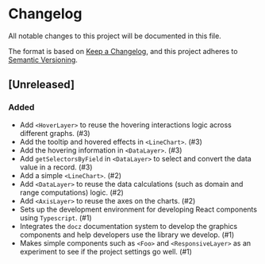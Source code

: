 # Changelog
All notable changes to this project will be documented in this file.

The format is based on [Keep a Changelog](https://keepachangelog.com/en/1.0.0/),
and this project adheres to [Semantic Versioning](https://semver.org/spec/v2.0.0.html).

## [Unreleased]

### Added
- Add `<HoverLayer>` to reuse the hovering interactions logic across different graphs. (#3)
- Add the tooltip and hovered effects in `<LineChart>`. (#3)
- Add the hovering information in `<DataLayer>`. (#3)
- Add `getSelectorsByField` in `<DataLayer>` to select and convert the data value in a record. (#3)
- Add a simple `<LineChart>`. (#2)
- Add `<DataLayer>` to reuse the data calculations (such as domain and range computations) logic. (#2)
- Add `<AxisLayer>` to reuse the axes on the charts. (#2)
- Sets up the development environment for developing React components using `Typescript`. (#1)
- Integrates the `docz` documentation system to develop the graphics components and help developers use the library we develop. (#1)
- Makes simple components such as `<Foo>` and `<ResponsiveLayer>` as an experiment to see if the project settings go well. (#1)
